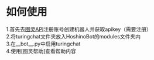 如何使用
=======
1.首先去[图灵API](http://www.turingapi.com/)注册账号创建机器人并获取apikey（需要注册）<br>
2.将turingchat文件夹放入HoshinoBot的modules文件夹内<br>
3.在__bot__.py中启用turingchat<br>
4.使用[图灵帮助]查看帮助内容
